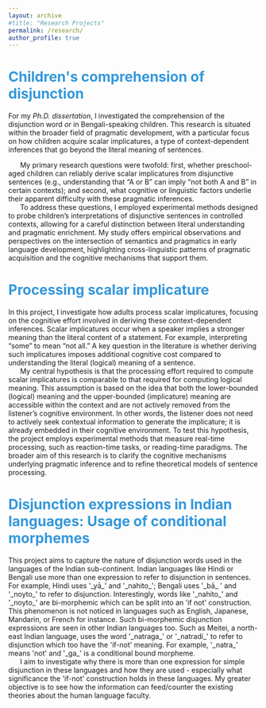 ```yaml
---
layout: archive
#title: "Research Projects"
permalink: /research/
author_profile: true
---
```



<h1> <span style="color: #3498DB ;">Children's comprehension of disjunction </span> </h1> 

For my _Ph.D._ _dissertation_, I investigated the comprehension of the disjunction word _or_ in Bengali-speaking children. This research is situated within the broader field of pragmatic development, with a particular focus on how children acquire scalar implicatures, a type of context-dependent inferences that go beyond the literal meaning of sentences.   <br> 
<!--more-->
&nbsp; &nbsp; &nbsp; My primary research questions were twofold: first, whether preschool-aged children can reliably derive scalar implicatures from disjunctive sentences (e.g., understanding that “A or B” can imply “not both A and B” in certain contexts); and second, what cognitive or linguistic factors underlie their apparent difficulty with these pragmatic inferences.   <br>
&nbsp; &nbsp; &nbsp; To address these questions, I employed experimental methods designed to probe children’s interpretations of disjunctive sentences in controlled contexts, allowing for a careful distinction between literal understanding and pragmatic enrichment. My study offers empirical observations and perspectives on the intersection of semantics and pragmatics in early language development, highlighting cross-linguistic patterns of pragmatic acquisition and the cognitive mechanisms that support them. 


<!-- 
Below, I have added a list of references to give you a preliminary idea about the nature and scope of my work: 

<h3> <span style="color: #3498DB ;">Results thus far: </span> </h3> 
- Presented at the _49th Boston University Conference on Language Development (BUCLD-49)_, Boston University. 2024
- Presented at the _40th Northwest Linguistics Conference (NWLC 2024)_, University of Washington. 2024
- Presented at the _4th South Asian Forum on the Acquisition and Processing of Language (SAFAL)_, Indian Institute of Technology, Kanpur. 2023.
- Presented at the _12th Annual Budapest CEU Conference on Cognitive Development (BCCCD)_, Central European University, Budapest. 2022.
-->




 
<h1> <span style="color: #3498DB ;">Processing scalar implicature </span> </h1> 

In this project, I investigate how adults process scalar implicatures, focusing on the cognitive effort involved in deriving these context-dependent inferences. Scalar implicatures occur when a speaker implies a stronger meaning than the literal content of a statement. For example, interpreting “some” to mean “not all.” A key question in the literature is whether deriving such implicatures imposes additional cognitive cost compared to understanding the literal (logical) meaning of a sentence.  <br>
&nbsp; &nbsp; &nbsp; My central hypothesis is that the processing effort required to compute scalar implicatures is comparable to that required for computing logical meaning. This assumption is based on the idea that both the lower-bounded (logical) meaning and the upper-bounded (implicature) meaning are accessible within the context and are not actively removed from the listener’s cognitive environment. In other words, the listener does not need to actively seek contextual information to generate the implicature; it is already embedded in their cognitive environment. To test this hypothesis, the project employs experimental methods that measure real-time processing, such as reaction-time tasks, or reading-time paradigms. The broader aim of this research is to clarify the cognitive mechanisms underlying pragmatic inference and to refine theoretical models of sentence processing. 

<!-- 
<h3> <span style="color: #3498DB ;">Results thus far: </span> </h3> 
- Presented at the _CogLingDays 2022, Belgium-Netherlands Cognitive Linguistics Association (BeNeCLA)_, Tilburg University. 2022.
--> 

 


<h1> <span style="color: #3498DB ;">Disjunction expressions in Indian languages: Usage of conditional morphemes </span> </h1>
This project aims to capture the nature of disjunction words used in the languages of the Indian sub-continent. Indian languages like Hindi or Bengali use more than one expression to refer to disjunction in sentences. For example, Hindi uses '_yā_' and '_nahito_'; Bengali uses '_bā_ ' and '_noyto_' to refer to disjunction. Interestingly, words like '_nahito_' and '_noyto_' are bi-morphemic which can be split into an 'if not' construction. This phenomenon is not noticed in languages such as English, Japanese, Mandarin, or French for instance. Such bi-morphemic disjunction expressions are seen in other Indian languages too. Such as Meitei, a north-east Indian language, uses the word '_natraga_' or '_natradi_' to refer to disjunction which too have the 'if-not' meaning. For example, '_natra_' means 'not' and '_ga_' is a conditional bound morpheme. <br> 
&nbsp; &nbsp; &nbsp; I aim to investigate why there is more than one expression for simple disjunction in these languages and how they are used - especially what significance the 'if-not' construction holds in these languages. My greater objective is to see how the information can feed/counter the existing theories about the human language faculty. 

&nbsp;    



